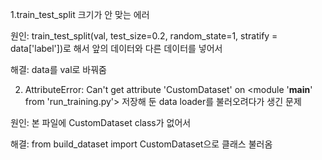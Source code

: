 1.train_test_split 크기가 안 맞는 에러

원인: train_test_split(val, test_size=0.2, random_state=1, stratify = data['label'])로 해서 앞의 데이터와 다른 데이터를 넣어서

해결: data를 val로 바꿔줌


2. AttributeError: Can't get attribute 'CustomDataset' on <module '__main__' from 'run_training.py'>
저장해 둔 data loader를 불러오려다가 생긴 문제


원인: 본 파일에 CustomDataset class가 없어서

해결: from build_dataset import CustomDataset으로 클래스 불러옴






